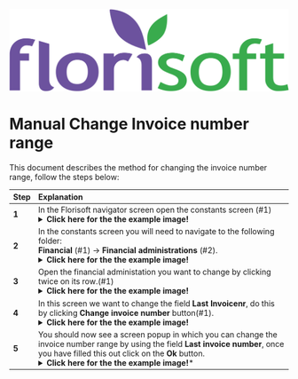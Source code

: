 <img src="../../fslogo.png">

# Manual Change Invoice number range

This document describes the method for changing the invoice number range, follow the steps below:

|Step|Explanation|
|:--|:--|
|**1**|In the Florisoft navigator screen open the constants screen (#1)<details><summary>**Click here for the the example image!**</summary><img src="Media EN/1.png"></details>|
|**2**|In the constants screen you will need to navigate to the following folder:<br>**Financial** (#1) → **Financial administrations** (#2).<details><summary>**Click here for the the example image!**</summary><img src="Media EN/2.png"></details>|
|**3**|Open the financial administation you want to change by clicking twice on its row.(#1)<details><summary>**Click here for the the example image!**</summary><img src="Media EN/3.png"></details>|
|**4**|In this screen we want to change the field **Last Invoicenr**, do this by clicking **Change invoice number** button(#1).<details><summary>**Click here for the the example image!**</summary><img src="Media EN/4.png"></details>|
|**5**|You should now see a screen popup in which you can change the invoice number range by using the field **Last invoice number**, once you have filled this out click on the **Ok** button.<details><summary>**Click here for the the example image!***</summary><img src="Media En/5.png"></details>|

